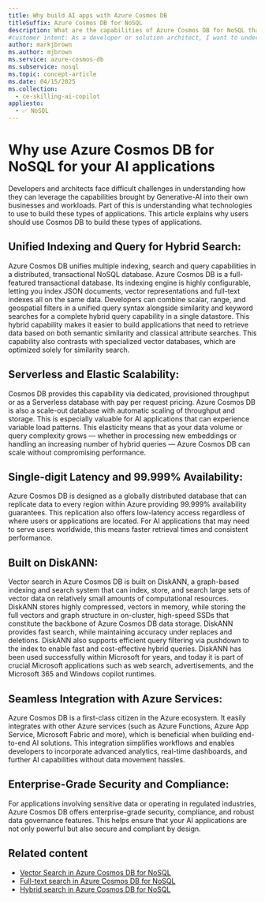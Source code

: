 ```yaml
---
title: Why build AI apps with Azure Cosmos DB
titleSuffix: Azure Cosmos DB for NoSQL
description: What are the capabilities of Azure Cosmos DB for NoSQL that provide benefits for building AI-applications
#customer intent: As a developer or solution architect, I want to understand Cosmos DB's unique features so that I can make a more informed decision on whether to use it to build AI applications.
author: markjbrown
ms.author: mjbrown
ms.service: azure-cosmos-db
ms.subservice: nosql
ms.topic: concept-article
ms.date: 04/15/2025
ms.collection:
  - ce-skilling-ai-copilot
appliesto:
  - ✅ NoSQL
---
```


# Why use Azure Cosmos DB for NoSQL for your AI applications
Developers and architects face difficult challenges in understanding how they can leverage the capabilities brought by Generative-AI into their own businesses and workloads. Part of this is understanding what technologies to use to build these types of applications. This article explains why users should use Cosmos DB to build these types of applications.
## Unified Indexing and Query for Hybrid Search:
Azure Cosmos DB unifies multiple indexing, search and query capabilities in a distributed, transactional NoSQL database.
Azure Cosmos DB is a full-featured transactional database. Its indexing engine is highly configurable, letting you index JSON documents, vector representations and full-text indexes all on the same data.
Developers can combine scalar, range, and geospatial filters in a unified query syntax alongside similarity and keyword searches for a complete hybrid query capability in a single datastore.
This hybrid capability makes it easier to build applications that need to retrieve data based on both semantic similarity and classical attribute searches. This capability also contrasts with specialized vector databases, which are optimized solely for similarity search. 
## Serverless and Elastic Scalability:
Cosmos DB provides this capability via dedicated, provisioned throughput or as a Serverless database with pay per request pricing. 
Azure Cosmos DB is also a scale-out database with automatic scaling of throughput and storage. This is especially valuable for AI applications that can experience variable load patterns. This elasticity means that as your data volume or query complexity grows — whether in processing new embeddings or handling an increasing number of hybrid queries — Azure Cosmos DB can scale without compromising performance.
## Single-digit Latency and 99.999% Availability:
Azure Cosmos DB is designed as a globally distributed database that can replicate data to every region within Azure providing 99.999% availability guarantees. This replication also offers low-latency access regardless of where users or applications are located. For AI applications that may need to serve users worldwide, this means faster retrieval times and consistent performance.

## Built on DiskANN:
Vector search in Azure Cosmos DB is built on DiskANN, a graph-based indexing and search system that can index, store, and search large sets of vector data on relatively small amounts of computational resources. DiskANN stores highly compressed, vectors in memory, while storing the full vectors and graph structure in on-cluster, high-speed SSDs that constitute the backbone of Azure Cosmos DB data storage. DiskANN provides fast search, while maintaining accuracy under replaces and deletions. DiskANN also supports efficient query filtering via pushdown to the index to enable fast and cost-effective hybrid queries. DiskANN has been used successfully within Microsoft for years, and today it is part of crucial Microsoft applications such as web search, advertisements, and the Microsoft 365 and Windows copilot runtimes.
## Seamless Integration with Azure Services:
Azure Cosmos DB is a first-class citizen in the Azure ecosystem. It easily integrates with other Azure services (such as Azure Functions, Azure App Service, Microsoft Fabric and more), which is beneficial when building end-to-end AI solutions. This integration simplifies workflows and enables developers to incorporate advanced analytics, real-time dashboards, and further AI capabilities without data movement hassles.
## Enterprise-Grade Security and Compliance:
For applications involving sensitive data or operating in regulated industries, Azure Cosmos DB offers enterprise-grade security, compliance, and robust data governance features. This helps ensure that your AI applications are not only powerful but also secure and compliant by design.

## Related content

- [Vector Search in Azure Cosmos DB for NoSQL](../nosql/vector-search.md)
- [Full-text search in Azure Cosmos DB for NoSQL](full-text-search.md)
- [Hybrid search in Azure Cosmos DB for NoSQL](hybrid-search.md)
